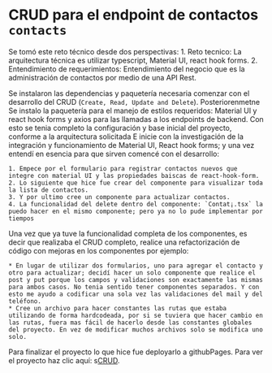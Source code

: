 # CRUD para el endpoint de contactos `contacts`

Se tomó este reto técnico desde dos perspectivas:
    1.  Reto tecnico: La arquitectura técnica es utilizar typescript, Material UI, react hook forms.
    2.  Entendimiento de requerimientos: Entendimiento del negocio que es la administración de contactos por medio de una API Rest. 

Se instalaron las dependencias y paquetería necesaria comenzar con el desarrollo del CRUD (`Create, Read, Update and Delete`). Posteriorenmetne Se instalo la paquetería para el manejo de estilos requeridos: Material UI y react hook forms y axios para las llamadas a los endpoints de backend. 
Con esto se tenia completo la configuración y base inicial del proyecto, conforme a la arquitectura solicitada 
E inicie con la investigación de la integración y funcionamiento de Material UI, React hook forms; y una vez entendí en esencia para que sirven comencé con el desarrollo:

    1. Empece por el formulario para registrar contactos nuevos que integre con material UI y las propiedades baiscas de react-hook-form.
    2. Lo siguiente que hice fue crear del componente para visualizar toda la lista de contactos.
    3. Y por ultimo cree un componente para actualizar contactos.
    4. La funcionalidad del delete dentro del componente: `Contat¡.tsx` la puedo hacer en el mismo componente; pero ya no lo pude implementar por tiempos

Una vez que ya tuve la funcionalidad completa de los componentes, es decir que realizaba el CRUD completo, realice una refactorización de código con mejoras en los componentes por ejemplo:
    
    * En lugar de utilizar dos formularios, uno para agregar el contacto y otro para actualizar; decidí hacer un solo componente que realice el post y put porque los campos y validaciones son exactamente las mismas para ambos casos. No tenia sentido tener componentes separados. Y con esto me ayudo a codificar una sola vez las validaciones del mail y del teléfono.
    * Cree un archivo para hacer constantes las rutas que estaba utilizando de forma hardcodeada, por si se tuviera que hacer cambio en las rutas, fuera mas fácil de hacerlo desde las constantes globales del proyecto. En vez de modificar muchos archivos solo se modifica uno solo.

Para finalizar el proyecto lo que hice fue deployarlo a githubPages. Para ver el proyecto haz clic aquí:
s[CRUD](https://reactjs.org/).
